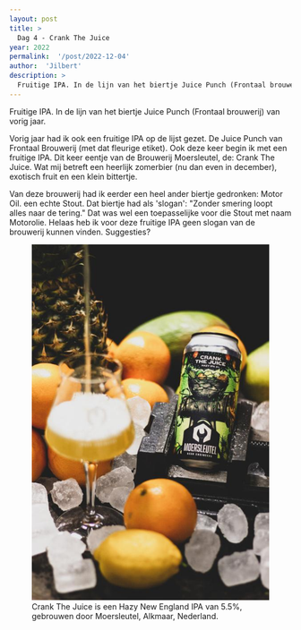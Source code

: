 ```yaml
---
layout: post
title: >
  Dag 4 - Crank The Juice
year: 2022
permalink:  '/post/2022-12-04'
author:  'Jilbert'
description: >
  Fruitige IPA. In de lijn van het biertje Juice Punch (Frontaal brouwerij) van vorig jaar.
---
```

<p class='intro'><span class='dropcap'>F</span>ruitige IPA. In de lijn van het biertje Juice Punch (Frontaal brouwerij) van vorig jaar.</p>

Vorig jaar had ik ook een fruitige IPA op de lijst gezet. De Juice Punch van Frontaal Brouwerij (met dat fleurige etiket). Ook deze keer begin ik met een fruitige IPA. Dit keer eentje van de Brouwerij Moersleutel, de: Crank The Juice. Wat mij betreft een heerlijk zomerbier (nu dan even in december), exotisch fruit en een klein bittertje.

Van deze brouwerij had ik eerder een heel ander biertje gedronken: Motor Oil. een echte Stout. Dat biertje had als 'slogan': "Zonder smering loopt alles naar de tering." Dat was wel een toepasselijke voor die Stout met naam Motorolie.
Helaas heb ik voor deze fruitige IPA geen slogan van de brouwerij kunnen vinden. Suggesties?

<figure><img src='/assets/img/beer_2022-12-04.jpg' alt=''/> <figcaption>Crank The Juice is een Hazy New England IPA  van 5.5%, gebrouwen door Moersleutel, Alkmaar, Nederland.</figcaption></figure>
